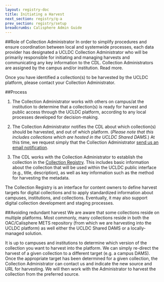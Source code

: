 ```yaml
---
layout: registry-doc
title: Initiating a Harvest
next_section: registry/q-a
prev_section: registry/setup
breadcrumbs: Calisphere Admin Guide
---
```


##Role of Collection Administrator
In order to simplify procedures and ensure coordination between local and systemwide processes, each data provider has designated a UCLDC Collection Administrator who will be primarily responsible for initiating and managing harvests and communicating any key information to the CDL. Collection Administrators are assigned by the campus and/or institution. Read more.

Once you have identified a collection(s) to be harvested by the UCLDC platform, please contact your Collection Administrator.

##Process
1. The Collection Administrator works with others on campus/at the institution to determine that a collection(s) is ready for harvest and public access through the UCLDC platform, according to any local processes developed for decision-making.

2. The Collection Administrator notifies the CDL about which collection(s) should be harvested, and out of which platform. (<i>Please note that this includes collections which are hosted in the UCLDC Shared DAMS.</i>) At this time, we request simply that the Collection Administrator [send us an email notification](mailto:ucldc@ucop.edu).

3. The CDL works with the Collection Administrator to establish the collection in the [Collection Registry](http://registry.cdlib.org). This includes basic information about the collection that will be used within the UCLDC public interface (e.g., title, description), as well as key information such as the method for harvesting the metadata.

<div class="note"><p>The Collection Registry is an interface for content owners to define harvest targets for digital collections and to apply standardized information about campuses, institutions, and collections. Eventually, it may also support digital collection development and staging processes.</p></div>

##Avoiding redundant harvest
We are aware that some collections reside on multiple platforms. Most commonly, many collections reside in both the OAC/Calisphere METS repository (from which we are harvesting into the UCLDC platform) as well either the UCLDC Shared DAMS or a locally-managed solution.

It is up to campuses and institutions to determine which version of the collection you want to harvest into the platform. We can simply re-direct the harvest of a given collection to a different target (e.g. a campus DAMS). Once the appropriate target has been determined for a given collection, the Collection Administrator can contact us and indicate the new source and URL for harvesting. We will then work with the Administrator to harvest the collection from the preferred source.



